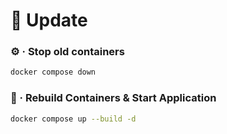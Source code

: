 # 🚀 Update


### ⚙️ · Stop old containers
```sh
docker compose down
```

### 🐳 · Rebuild Containers & Start Application
```sh
docker compose up --build -d
```